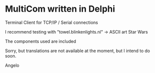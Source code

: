 # MultiCom written in Delphi

Terminal Client for TCP/IP / Serial connections

I recommend testing with "towel.blinkenlights.nl" -> ASCII art Star Wars

The components used are included

Sorry, but translations are not available at the moment, but I intend to do soon.

Angelo
